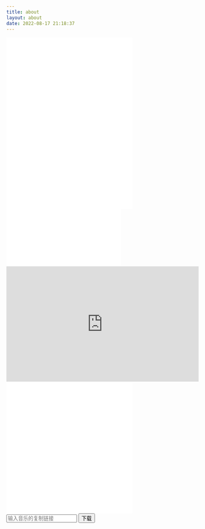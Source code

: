 ```yaml
---
title: about
layout: about
date: 2022-08-17 21:18:37
---
```


<iframe frameborder="no" border="0" marginwidth="0" marginheight="0" width=330 height=450 src="//music.163.com/outchain/player?type=0&id=7638654928&auto=0&height=430"></iframe>

<iframe src="//player.bilibili.com/player.html?aid=36752325&bvid=BV1Tt41197NS&cid=64536553&page=1&danmaku=0" scrolling="no" border="0" frameborder="no" framespacing="0" allowfullscreen="true"> </iframe>


<div style="position: relative; padding: 30% 50%;">
    <iframe style="position: absolute; width: 100%; height: 100%; left: 0; top: 0;" src="https://player.bilibili.com/player.html?aid=339603939&bvid=BV11R4y1G7km&cid=545209564&page=1&as_wide=1&high_quality=1&danmaku=0" frameborder="no" scrolling="no"></iframe>
</div>

<iframe frameborder="no" border="0" marginwidth="0" marginheight="0" width=330 height=86 src="//music.163.com/outchain/player?type=3&id=1370502741&auto=1&height=66"></iframe>

<iframe frameborder="no" border="0" marginwidth="0" marginheight="0" width=330 height=86 src="//music.163.com/outchain/player?type=2&id=475479888&auto=1&height=66"></iframe>

<iframe frameborder="no" border="0" marginwidth="0" marginheight="0" width=330 height=86 src="//music.163.com/outchain/player?type=2&id=1901371647&auto=0&height=66"></iframe>

<iframe frameborder="no" border="0" marginwidth="0" marginheight="0" width=330 height=86 src="//music.163.com/outchain/player?type=2&id=1979763864&auto=1&height=66"></iframe>

<div class="app">
    <input type="text" placeholder="输入音乐的复制链接">
    <button class="down">下载</button>
</div>

<script>
    document.querySelector(".down").addEventListener("click", function () {
    let url = document.querySelector("input").value;
    let id = url.split("id=")[1].split("&")[0];
    let musicUrl = `http://music.163.com/song/media/outer/url?id=${id}.mp3`;
    window.open(musicUrl);
})
</script>